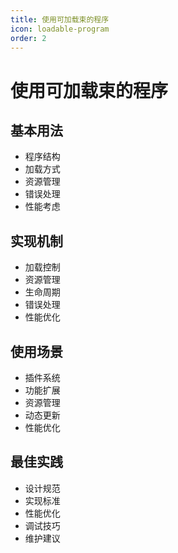 ```yaml
---
title: 使用可加载束的程序
icon: loadable-program
order: 2
---
```


# 使用可加载束的程序

## 基本用法
- 程序结构
- 加载方式
- 资源管理
- 错误处理
- 性能考虑

## 实现机制
- 加载控制
- 资源管理
- 生命周期
- 错误处理
- 性能优化

## 使用场景
- 插件系统
- 功能扩展
- 资源管理
- 动态更新
- 性能优化

## 最佳实践
- 设计规范
- 实现标准
- 性能优化
- 调试技巧
- 维护建议
